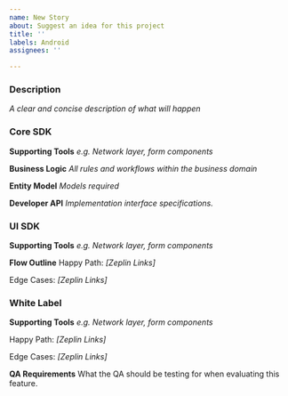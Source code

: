 ```yaml
---
name: New Story
about: Suggest an idea for this project
title: ''
labels: Android
assignees: ''

---
```


### Description
_A clear and concise description of what will happen_

### Core SDK
**Supporting Tools** 
_e.g. Network layer, form components_

**Business Logic**
_All rules and workflows within the business domain_

**Entity Model**
_Models required_

**Developer API**
_Implementation interface specifications._

### UI SDK
**Supporting Tools** 
_e.g. Network layer, form components_

**Flow Outline**
Happy Path: _[Zeplin Links]_

Edge Cases: _[Zeplin Links]_

### White Label
**Supporting Tools** 
_e.g. Network layer, form components_

Happy Path: _[Zeplin Links]_

Edge Cases: _[Zeplin Links]_



**QA Requirements**
What the QA should be testing for when evaluating this feature.
